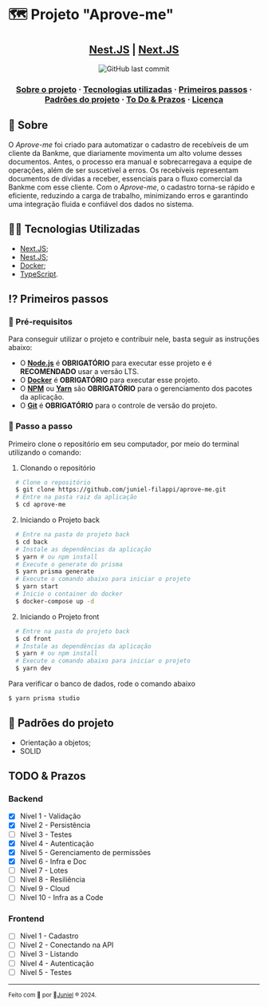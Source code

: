 # 🗺 Projeto "Aprove-me"

<h2 align="center">
   <a href="https://nestjs.com/" target="_blank" rel="noopener">Nest.JS</a> | <a href="https://nextjs.org/" target="_blank" rel="noopener">Next.JS</a>
</h2>

<p align="center">
  <img alt="GitHub last commit" src="https://img.shields.io/badge/Made%20with-TypeScript-1f425f.svg?logo=typescript">
</p>

<h3 align="center">
  <a href="#-sobre">Sobre o projeto</a>
  <span> · </span>
  <a href="#-tecnologias-utilizadas">Tecnologias utilizadas</a>
  <span> · </span>
  <a href="#-primeiros-passos">Primeiros passos</a>
  <span> · </span>
  <a href="#-padroes-contribuir">Padrões do projeto</a>
  <span> · </span>
  <a href="#-to-do-&-prazos">To Do & Prazos</a>
  <span> · </span>
  <a href="#-licença">Licença</a>
</h3>

## 💭 Sobre

O *Aprove-me* foi criado para automatizar o cadastro de recebíveis de um cliente da Bankme, que diariamente movimenta um alto volume desses documentos. Antes, o processo era manual e sobrecarregava a equipe de operações, além de ser suscetível a erros. Os recebíveis representam documentos de dívidas a receber, essenciais para o fluxo comercial da Bankme com esse cliente. Com o *Aprove-me*, o cadastro torna-se rápido e eficiente, reduzindo a carga de trabalho, minimizando erros e garantindo uma integração fluida e confiável dos dados no sistema.
## 👨‍💻 Tecnologias Utilizadas

- <a href="https://nextjs.org/" target="_blank" rel="noopener">Next.JS</a>;
- <a href="https://nestjs.com" target="_blank" rel="noopener">Nest.JS</a>;
- <a href="https://www.docker.com/" target="_blank" rel="noopener">Docker</a>;
- <a href="https://www.typescriptlang.org/" target="_blank" rel="noopener">TypeScript</a>.

## ⁉ Primeiros passos

### 🤔 Pré-requisitos

Para conseguir utilizar o projeto e contribuir nele, basta seguir as instruções abaixo:

- O **<a href="https://nodejs.org/en/" target="_blank" rel="noopener">Node.js</a>** é **OBRIGATÓRIO** para executar esse projeto e é **RECOMENDADO** usar a versão LTS.
- O **<a href="https://www.docker.com/" target="_blank" rel="noopener">Docker</a>** é **OBRIGATÓRIO** para executar esse projeto.
- O **<a href="https://www.npmjs.com/" target="_blank" rel="noopener">NPM</a>** ou **<a href="https://yarnpkg.com/" target="_blank" rel="noopener">Yarn</a>** são **OBRIGATÓRIO** para o gerenciamento dos pacotes da aplicação.
- O **<a href="https://git-scm.com/" target="_blank" rel="noopener">Git</a>** é **OBRIGATÓRIO** para o controle de versão do projeto.

### 📝 Passo a passo

Primeiro clone o repositório em seu computador, por meio do terminal utilizando o comando:

1. Clonando o repositório

```sh
  # Clone o repositório
  $ git clone https://github.com/juniel-filappi/aprove-me.git
  # Entre na pasta raiz da aplicação
  $ cd aprove-me
```

2. Iniciando o Projeto back

```sh
  # Entre na pasta do projeto back
  $ cd back
  # Instale as dependências da aplicação
  $ yarn # ou npm install
  # Execute o generate do prisma
  $ yarn prisma generate
  # Execute o comando abaixo para iniciar o projeto
  $ yarn start
  # Inicie o container do docker
  $ docker-compose up -d
```

2. Iniciando o Projeto front

```sh
  # Entre na pasta do projeto back
  $ cd front
  # Instale as dependências da aplicação
  $ yarn # ou npm install
  # Execute o comando abaixo para iniciar o projeto
  $ yarn dev
```

Para verificar o banco de dados, rode o comando abaixo
```sh
$ yarn prisma studio
```

## 💯 Padrões do projeto

- Orientação a objetos;
- SOLID

## TODO & Prazos
### Backend
- [x] Nível 1 - Validação
- [x] Nível 2 - Persistência
- [ ] Nível 3 - Testes
- [x] Nível 4 - Autenticação
- [x] Nível 5 - Gerenciamento de permissões
- [x] Nível 6 - Infra e Doc
- [ ] Nível 7 - Lotes
- [ ] Nível 8 - Resiliência
- [ ] Nível 9 - Cloud
- [ ] Nível 10 - Infra as a Code

### Frontend
- [ ] Nível 1 - Cadastro
- [ ] Nível 2 - Conectando na API
- [ ] Nível 3 - Listando
- [ ] Nível 4 - Autenticação
- [ ] Nível 5 - Testes

---

<sup> Feito com 💙 por 👾<a href="https://github.com/juniel-filappi/" target="_blank" rel="noopener">Juniel</a> ® 2024.</sup>